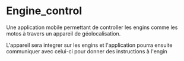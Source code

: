 # Engine_control

Une application mobile permettant de controller les engins comme les motos à travers un appareil de géolocalisation.

L'appareil sera integrer sur les engins et l'application pourra ensuite communiquer avec celui-ci pour donner des instructions à l'engin
